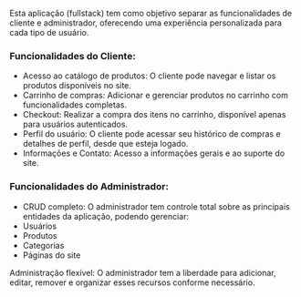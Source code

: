 

Esta aplicação (fullstack) tem como objetivo separar as funcionalidades de cliente e administrador, oferecendo uma experiência personalizada para cada tipo de usuário.

### Funcionalidades do Cliente:

- Acesso ao catálogo de produtos: O cliente pode navegar e listar os produtos disponíveis no site.
- Carrinho de compras: Adicionar e gerenciar produtos no carrinho com funcionalidades completas.
- Checkout: Realizar a compra dos itens no carrinho, disponível apenas para usuários autenticados.
- Perfil do usuário: O cliente pode acessar seu histórico de compras e detalhes de perfil, desde que esteja logado.
- Informações e Contato: Acesso a informações gerais e ao suporte do site.

### Funcionalidades do Administrador:

- CRUD completo: O administrador tem controle total sobre as principais entidades da aplicação, podendo gerenciar:
- Usuários
- Produtos
- Categorias
- Páginas do site

Administração flexível: O administrador tem a liberdade para adicionar, editar, remover e organizar esses recursos conforme necessário.
